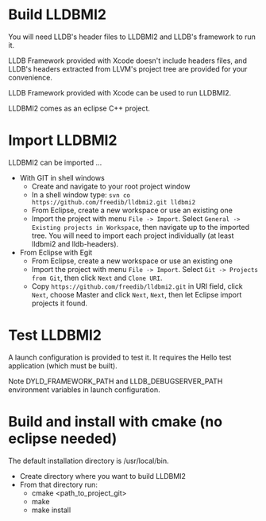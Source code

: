 # Build LLDBMI2

You will need LLDB's header files to LLDBMI2 and LLDB's framework to run it.

LLDB Framework provided with Xcode doesn't include headers files, and LLDB's headers extracted from LLVM's project tree are provided for your convenience.

LLDB Framework provided with Xcode can be used to run LLDBMI2.

LLDBMI2 comes as an eclipse C++ project.

# Import LLDBMI2

LLDBMI2 can be imported ...
- With GIT in shell windows
  - Create and navigate to your root project window
  - In a shell window type: `svn co https://github.com/freedib/lldbmi2.git lldbmi2`
  - From Eclipse, create a new workspace or use an existing one
  - Import the project with menu `File -> Import`. Select `General -> Existing projects in Workspace`, then navigate up to the imported tree. You will need to import each project individually (at least lldbmi2 and lldb-headers).
- From Eclipse with Egit
  - From Eclipse, create a new workspace or use an existing one
  - Import the project with menu `File -> Import`. Select `Git -> Projects from Git`, then click `Next` and `Clone URI`.
  - Copy `https://github.com/freedib/lldbmi2.git` in URI field, click `Next`, choose Master and click `Next`, `Next`, then let Eclipse import projects it found.

# Test LLDBMI2

A launch configuration is provided to test it. It requires the Hello test application (which must be built).

Note DYLD_FRAMEWORK_PATH and LLDB_DEBUGSERVER_PATH environment variables in launch configuration.

# Build and install with cmake (no eclipse needed)
The default installation directory is /usr/local/bin.
- Create directory where you want to build LLDBMI2
- From that directory run:
	- cmake \<path_to_project_git\>
	- make
	- make install
